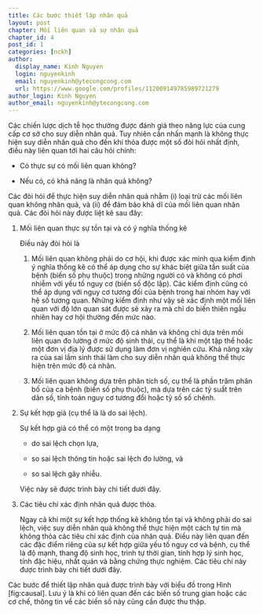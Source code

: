 ```yaml
---
title: Các bước thiết lập nhân quả
layout: post
chapter: Mối liên quan và sự nhân quả
chapter_id: 4
post_id: 1
categories: [nckh]
author:
  display_name: Kinh Nguyen
  login: nguyenkinh
  email: nguyenkinh@ytecongcong.com
  url: https://www.google.com/profiles/112009149785989721279
author_login: Kinh Nguyen
author_email: nguyenkinh@ytecongcong.com
---
```


Các chiến lược dịch tễ học thường được đánh giá theo năng lực của cung cấp cơ sở cho suy diễn nhân quả. Tuy nhiên cần nhấn mạnh là không thực hiện suy diễn nhân quả cho đến khi thỏa được một số đòi hỏi nhất định, điều này liên quan tới hai câu hỏi chính:

*   Có thực sự có mối liên quan không?

*   Nếu có, có khả năng là nhân quả không?

Các đòi hỏi để thực hiện suy diễn nhân quả nhằm (i) loại trừ các mối liên quan không nhân quả, và (ii) để đảm bảo khả dĩ của mối liên quan nhân quả. Các đòi hỏi này được liệt kê sau đây:

1.  Mối liên quan thực sự tồn tại và có ý nghĩa thống kê

    Điều này đòi hỏi là

    1.  Mối liên quan không phải do cơ hội, khi được xác minh qua kiểm định ý nghĩa thống kê có thể áp dụng cho sự khác biệt giữa tần suất của bệnh (biến số phụ thuộc) trong những người có và không có phơi nhiễm với yếu tố nguy cơ (biến số độc lập). Các kiểm định cũng có thể áp dụng với nguy cơ tương đối của bệnh trong hai nhóm hay với hệ số tương quan. Những kiểm định như vậy sẽ xác định một mối liên quan với độ lớn quan sát được sẽ xảy ra mà chỉ do biến thiên ngẫu nhiên hay cơ hội thường đến mức nào.

    2.  Mối liên quan tồn tại ở mức độ cá nhân và không chỉ dựa trên mối liên quan đo lường ở mức độ sinh thái, cụ thể là khi một tập thể hoặc một đơn vị địa lý được sử dụng làm đơn vị nghiên cứu. Khả năng xảy ra của sai lầm sinh thái làm cho suy diễn nhân quả không thể thực hiện trên mức độ cá nhân.

    3.  Mối liên quan không dựa trên phân tích số, cụ thể là phần trăm phân bố của ca bệnh (biến số phụ thuộc), mà dựa trên các tỷ suất trên dân số, tính toán nguy cơ tương đổi hoặc tỷ số số chênh.

2.  Sự kết hợp giả (cụ thể là là do sai lệch).

    Sự kết hợp giả có thể có một trong ba dạng

    *   do sai lệch chọn lựa,

    *   so sai lệch thông tin hoặc sai lệch đo lường, và

    *   so sai lệch gây nhiễu.

    Việc này sẽ được trình bày chi tiết dưới đây.

3.  Các tiêu chí xác định nhân quả được thỏa.

    Ngay cả khi một sự kết hợp thống kê không tồn tại và không phải do sai lệch, việc suy diễn nhân quả không thể thực hiện một cách tự tin mà không thỏa các tiêu chí xác định của nhân quả. Điều này liên quan đến các đặc điểm riêng của sự kết hợp giữa yếu tố nguy cơ và bệnh, cụ thể là độ mạnh, thang độ sinh học, trình tự thời gian, tính hợp lý sinh học, tính đặc hiệu, nhất quán và bằng chứng thực nghiệm. Các tiêu chí này được trình bày chi tiết dưới đây.

Các bước để thiết lập nhân quả được trình bày với biểu đồ trong Hình [fig:causal]. Lưu ý là khi có liên quan đến các biến số trung gian hoặc các cơ chế, thông tin về các biến số này cũng cần được thu thập.